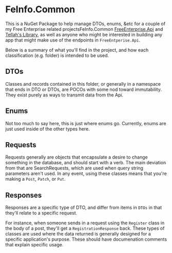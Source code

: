 # FeInfo.Common

This is a NuGet Package to help manage DTOs, enums, &etc for a couple of my Free Enterprise related projectsFeInfo.Common [FreeEnterprise.Api](https://github.com/Antidale/FreeEntperprise.Api) and [Tellah's Library](https://github.com/Antidale/tellahs-library), as well as anyone who might be interested in building any app that might make use of the endpoints in `FreeEntperise.Api`.

Below is a summary of what you'll find in the project, and how each classification (e.g. folder) is intended to be used.

## DTOs
Classes and records contained in this folder, or generally in a namespace that ends in DTO or DTOs, are POCOs with some nod toward immutability. They exist purely as ways to transmit data from the Api.

## Enums
Not too much to say here, this is just where enums go. Currently, enums are just used inside of the other types here.

## Requests
Requests generally are objects that encapsulate a desire to change something in the database, and should start with a verb. The main deviation from that are SearchRequests, which are used when query string parameters aren't used. In any event, using these classes means that you're making a `Post`, `Patch`, or `Put`.

## Responses 
Responses are a specific type of DTO, and differ from items in `DTOs` in that they'll relate to a specific request. 

For instance, when someone sends in a request using the `Register` class in the body of a post, they'll get a `RegistrationResponse` back. These types of classes are used where the data returned is generally designed for a specific application's purpose. These should have documenation comments that explain specific usage.

